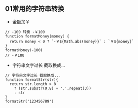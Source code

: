 01常用的字符串转换
---
- 金额加￥
```eval-js
// -100 转换 -￥100
function formatMoney(money) {
  return money < 0 ? `-￥${Math.abs(money)}` : `￥${money}`
}
formatMoney(-100)
// -￥100
```

- 字符串文字过长 截取换成...
```
// 字符串文字过长 截取换成...
function formatStr(str){
  return str.length > 8
    ? (str.substr(0,8) + '.'.repeat(3))
    : str  
}
formatStr('123456789')
```